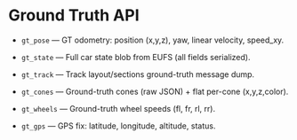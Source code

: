 # Ground Truth API
* ```gt_pose``` — GT odometry: position (x,y,z), yaw, linear velocity, speed_xy.

* ```gt_state``` — Full car state blob from EUFS (all fields serialized).

* ```gt_track``` — Track layout/sections ground-truth message dump.

* ```gt_cones``` — Ground-truth cones (raw JSON) + flat per-cone (x,y,z,color).

* ```gt_wheels``` — Ground-truth wheel speeds (fl, fr, rl, rr).

* ```gt_gps``` — GPS fix: latitude, longitude, altitude, status.